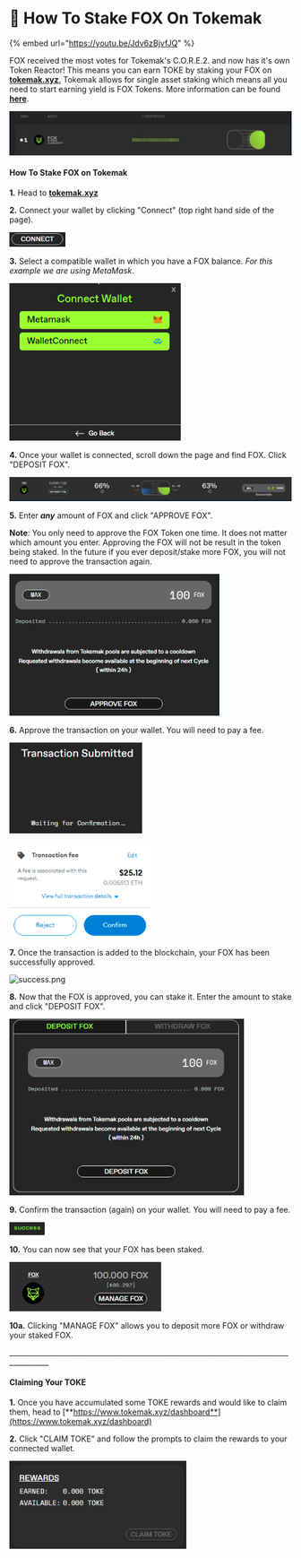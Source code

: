 # 🦊 How To Stake FOX On Tokemak

{% embed url="https://youtu.be/Jdv6zBjvfJQ" %}

FOX received the most votes for Tokemak's C.O.R.E.2. and now has it's own Token Reactor! This means you can earn TOKE by staking your FOX on [**tokemak.xyz**.](https://www.tokemak.xyz/) Tokemak allows for single asset staking which means all you need to start earning yield is FOX Tokens. More information can be found [**here**](https://medium.com/tokemak/c-o-r-e-2-conclusion-introducing-the-second-round-of-reactors-e38b207f2e0).

![](<../../.gitbook/assets/image (97).png>)

#### How To Stake FOX on Tokemak

**1.** Head to [**tokemak.xyz**](https://www.tokemak.xyz/)

**2.** Connect your wallet by clicking "Connect" (top right hand side of the page).

![](<../../.gitbook/assets/image (236).png>)

**3.** Select a compatible wallet in which you have a FOX balance. _For this example we are using MetaMask_.

![](<../../.gitbook/assets/image (237).png>)

**4.** Once your wallet is connected, scroll down the page and find FOX. Click "DEPOSIT FOX".

![](<../../.gitbook/assets/image (3).png>)

**5.** Enter _**any**_ amount of FOX and click "APPROVE FOX".&#x20;

**Note**: You only need to approve the FOX Token one time. It does not matter which amount you enter. Approving the FOX will not be result in the token being staked. In the future if you ever deposit/stake more FOX, you will not need to approve the transaction again.

![](<../../.gitbook/assets/image (109).png>)

**6.** Approve the transaction on your wallet. You will need to pay a fee.

![](<../../.gitbook/assets/image (179).png>)

![](<../../.gitbook/assets/image (66).png>)

**7.** Once the transaction is added to the blockchain, your FOX has been successfully approved.

![success.png](https://shapeshift.zendesk.com/hc/article\_attachments/4415791718541/success.png)

**8.** Now that the FOX is approved, you can stake it. Enter the amount to stake and click "DEPOSIT FOX".

![](<../../.gitbook/assets/image (163).png>)

**9.** Confirm the transaction (again) on your wallet. You will need to pay a fee.

![](<../../.gitbook/assets/image (44).png>)

**10.** You can now see that your FOX has been staked.

![](<../../.gitbook/assets/image (176).png>)

**10a.** Clicking "MANAGE FOX" allows you to deposit more FOX or withdraw your staked FOX.

&#x20;\_\_\_\_\_\_\_\_\_\_\_\_\_\_\_\_\_\_\_\_\_\_\_\_\_\_\_\_\_\_\_\_\_\_\_\_\_\_\_\_\_\_\_\_\_\_\_\_\_\_\_\_\_\_\_\_\_\_\_\_\_\_\_\_\_\_\_\_\_\_\_\_\_\_\_\_\_\_\_\_\_\_\_\_\_\_\_\_\_

#### Claiming Your TOKE

**1.** Once you have accumulated some TOKE rewards and would like to claim them, head to [**https://www.tokemak.xyz/dashboard**](https://www.tokemak.xyz/dashboard)

**2.** Click "CLAIM TOKE" and follow the prompts to claim the rewards to your connected wallet.

![](<../../.gitbook/assets/image (95).png>)
